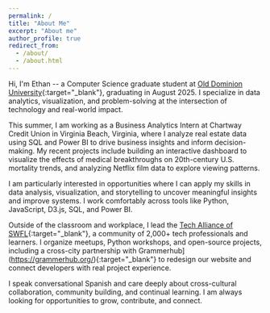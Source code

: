 ```yaml
---
permalink: /
title: "About Me"
excerpt: "About me"
author_profile: true
redirect_from: 
  - /about/
  - /about.html
---
```


Hi, I'm Ethan -- a Computer Science graduate student at [Old Dominion University](https://odu.edu/){:target="_blank"}, graduating in August 2025. I specialize in data analytics, visualization, and problem-solving at the intersection of technology and real-world impact.

This summer, I am working as a Business Analytics Intern at Chartway Credit Union in Virginia Beach, Virginia, where I analyze real estate data using SQL and Power BI to drive business insights and inform decision-making. My recent projects include building an interactive dashboard to visualize the effects of medical breakthroughs on 20th-century U.S. mortality trends, and analyzing Netflix film data to explore viewing patterns.

I am particularly interested in opportunities where I can apply my skills in data analysis, visualization, and storytelling to uncover meaningful insights and improve systems. I work comfortably across tools like Python, JavaScript, D3.js, SQL, and Power BI.

Outside of the classroom and workplace, I lead the [Tech Alliance of SWFL](https://www.meetup.com/techallianceswfl/){:target="_blank"}, a community of 2,000+ tech professionals and learners. I organize meetups, Python workshops, and open-source projects, including a cross-city partnership with Grammerhub](https://grammerhub.org/){:target="_blank"} to redesign our website and connect developers with real project experience.

I speak conversational Spanish and care deeply about cross-cultural collaboration, community building, and continual learning. I am always looking for opportunities to grow, contribute, and connect.